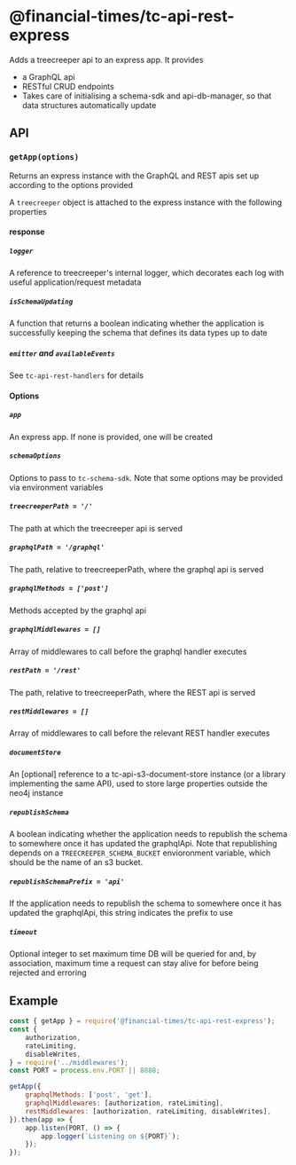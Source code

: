 # @financial-times/tc-api-rest-express

Adds a treecreeper api to an express app. It provides

-   a GraphQL api
-   RESTful CRUD endpoints
-   Takes care of initialising a schema-sdk and api-db-manager, so that data structures automatically update

## API

### `getApp(options)`

Returns an express instance with the GraphQL and REST apis set up according to the options provided

A `treecreeper` object is attached to the express instance with the following properties

#### response

##### `logger`

A reference to treecreeper's internal logger, which decorates each log with useful application/request metadata

##### `isSchemaUpdating`

A function that returns a boolean indicating whether the application is successfully keeping the schema
that defines its data types up to date

##### `emitter` and `availableEvents`

See `tc-api-rest-handlers` for details

#### Options

##### `app`

An express app. If none is provided, one will be created

##### `schemaOptions`

Options to pass to `tc-schema-sdk`. Note that some options may be provided via environment variables

##### `treecreeperPath = '/'`

The path at which the treecreeper api is served

##### `graphqlPath = '/graphql'`

The path, relative to treecreeperPath, where the graphql api is served

##### `graphqlMethods = ['post']`

Methods accepted by the graphql api

##### `graphqlMiddlewares = []`

Array of middlewares to call before the graphql handler executes

##### `restPath = '/rest'`

The path, relative to treecreeperPath, where the REST api is served

##### `restMiddlewares = []`

Array of middlewares to call before the relevant REST handler executes

##### `documentStore`

An [optional] reference to a tc-api-s3-document-store instance (or a library implementing the same API), used to store large properties outside the neo4j instance

##### `republishSchema`

A boolean indicating whether the application needs to republish the schema to somewhere once it has updated the graphqlApi. Note that republishing depends on a `TREECREEPER_SCHEMA_BUCKET` envioronment variable, which should be the name of an s3 bucket.

##### `republishSchemaPrefix = 'api'`

If the application needs to republish the schema to somewhere once it has updated the graphqlApi, this string indicates the
prefix to use

##### `timeout`

Optional integer to set maximum time DB will be queried for and, by association, maximum time a request can stay alive for
before being rejected and erroring

## Example

```js
const { getApp } = require('@financial-times/tc-api-rest-express');
const {
	authorization,
	rateLimiting,
	disableWrites,
} = require('../middlewares');
const PORT = process.env.PORT || 8888;

getApp({
	graphqlMethods: ['post', 'get'],
	graphqlMiddlewares: [authorization, rateLimiting],
	restMiddlewares: [authorization, rateLimiting, disableWrites],
}).then(app => {
	app.listen(PORT, () => {
		app.logger(`Listening on ${PORT}`);
	});
});
```
